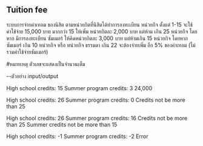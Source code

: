 ﻿## Tuition fee

ระบบการจ่ายค่าเทอม ของนิสิต ตามหน่วยกิตที่นิสิตได้ทำการลงทะเบียน หน่วยกิจ ตั้งแต่ 1-15 จะใช้ค่าใช้จ่าย 15,000 บาท มากกว่า 15 ให้เพิ่ม หน่วยกิตละ 2,000 บาท แต่ห้าม เกิน 25 หน่วยกิจ  โดยหาก มีการลงทะเบียน ซัมเมอร์ ให้คิดหน่วยกิตละ 3,000 บาท แต่ห้ามเกิน 15 หน่วยกิจ โดยหาก ซัมเมอร์ เกิน 10 หน่วยกิจ หรือ หน่วยกิจ ธรรมดา เกิน 22  จะต้องจ่ายเพิ่ม อีก  5%  ของค่าเทอม (ไม่รวมค่าใช้จ่ายซัมเมอร์) 


#หมายเหตุ ตัวเลขจะแสดงเป็นจำนวนเต็ม

--ตัวอย่าง input/output

High school credits:  15
Summer program credits:  3
24,000


High school credits:  26
Summer program credits:  0
Credits not be more than 25


High school credits:  26
Summer program credits:  16
Credits not be more than 25
Summer credits not be more than 15


High school credits:  -1
Summer program credits:  -2
Error



